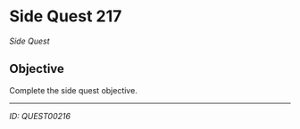 # Side Quest 217

*Side Quest*

## Objective
Complete the side quest objective.

---
*ID: QUEST00216*